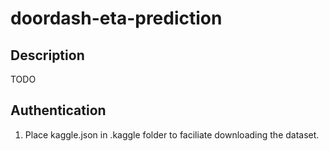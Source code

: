 # doordash-eta-prediction

## Description

TODO

## Authentication

1. Place kaggle.json in .kaggle folder to faciliate downloading the dataset. 